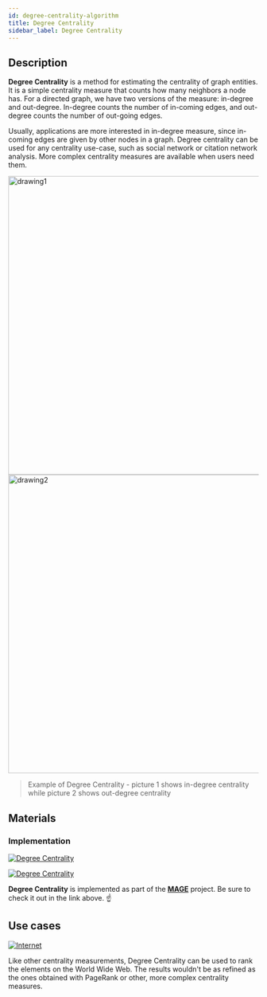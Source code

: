 ```yaml
---
id: degree-centrality-algorithm
title: Degree Centrality
sidebar_label: Degree Centrality
---
```


## Description

**Degree Centrality** is a method for estimating the centrality of graph 
entities.
It is a simple centrality measure that counts how many neighbors a node has. 
For a directed graph, we have two versions of the measure: in-degree and 
out-degree.
In-degree counts the number of in-coming edges, and out-degree counts the number
of out-going edges.

Usually, applications are more interested in in-degree measure, since in-coming
edges are given by other nodes in a graph. Degree centrality can be used for any
centrality use-case, such as social network or citation network analysis. More
complex centrality measures are available when users need them.

<img src="https://i.imgur.com/hHJkvWw.png" alt="drawing1" width="600"/>
<img src="https://i.imgur.com/kbX3FKZ.png" alt="drawing2" width="600"/>


> Example of Degree Centrality - picture 1 shows in-degree centrality while 
> picture 2 shows out-degree centrality

## Materials

### Implementation

[![Degree
Centrality](https://img.shields.io/badge/Degree_Centrality-Implementation-FB6E00?style=for-the-badge&logo=github&logoColor=white)](https://github.com/memgraph/mage/blob/main/cpp/degree_centrality_module/algorithm/degree_centrality_module.cpp)

[![Degree
Centrality](https://img.shields.io/badge/Degree_Centrality-Documentation-FCC624?style=for-the-badge&logo=cplusplus&logoColor=white)](/mage/query-modules/cpp/degree-centrality)

**Degree Centrality** is implemented as part of the
[**MAGE**](https://github.com/memgraph/mage) project. Be sure to check it out in
the link above. :point_up:

## Use cases

[![Internet](https://img.shields.io/badge/Internet-Application-8A477F?style=for-the-badge)](/use-cases/telecommunication.md)

Like other centrality measurements, Degree Centrality can be used to rank the
elements on the World Wide Web. The results wouldn't be as refined as the ones
obtained with PageRank or other, more complex centrality measures.
